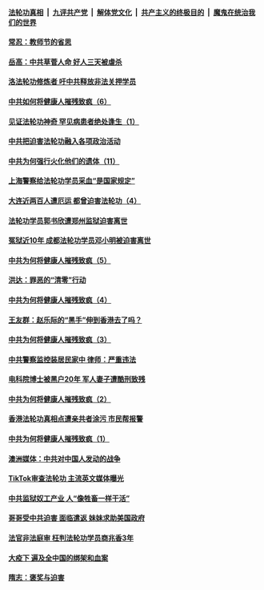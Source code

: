 

####  [法轮功真相](../../../../basic/blob/master/README.md?t=09051602) &nbsp;|&nbsp; [九评共产党](../../../../9ping.md/blob/master/README.md?t=09051602) &nbsp;|&nbsp; [解体党文化](../../../../jtdwh.md/blob/master/README.md?t=09051602)  &nbsp;|&nbsp; [共产主义的终极目的](../../../../gczydzjmd.md/blob/master/README.md?t=09051602) &nbsp;|&nbsp; [魔鬼在统治我们的世界](../../../../mgztzwmdsj.md/blob/master/README.md?t=09051602) 

#### [常忍：教师节的省思](../pages/prog424/a102933689.md?t=09051602) 

#### [岳高：中共草菅人命 好人三天被虐杀](../pages/prog424/a102933671.md?t=09051602) 

#### [洛法轮功修炼者 吁中共释放非法关押学员](../pages/prog424/a102933605.md?t=09051602) 

#### [中共如何将健康人摧残致疯（6）](../pages/prog424/a102933486.md?t=09051602) 

#### [见证法轮功神奇 罕见病患者绝处逢生（1）](../pages/prog424/a102933478.md?t=09051602) 

#### [中共把迫害法轮功融入各项政治活动](../pages/prog424/a102932998.md?t=09051602) 

#### [中共为何强行火化他们的遗体（11）](../pages/prog424/a102932673.md?t=09051602) 

#### [上海警察给法轮功学员采血“是国家规定”](../pages/prog424/a102932635.md?t=09051602) 

#### [大连近两百人遭厄运 都曾迫害法轮功（4）](../pages/prog424/a102932625.md?t=09051602) 

#### [法轮功学员郭书欣遭郑州监狱迫害离世](../pages/prog424/a102932175.md?t=09051602) 

#### [冤狱近10年 成都法轮功学员邓小明被迫害离世](../pages/prog424/a102931864.md?t=09051602) 

#### [中共为何将健康人摧残致疯（5）](../pages/prog424/a102931802.md?t=09051602) 

#### [洪达：罪恶的“清零”行动](../pages/prog424/a102931482.md?t=09051602) 

#### [中共为何将健康人摧残致疯（4）](../pages/prog424/a102931006.md?t=09051602) 

#### [王友群：赵乐际的“黑手”伸到香港去了吗？](../pages/prog424/a102930431.md?t=09051602) 

#### [中共为何将健康人摧残致疯（3）](../pages/prog424/a102930124.md?t=09051602) 

#### [中共警察监控装居民家中 律师：严重违法](../pages/prog424/a102930082.md?t=09051602) 

#### [电科院博士被黑户20年 军人妻子遭酷刑致残](../pages/prog424/a102929730.md?t=09051602) 

#### [中共为何将健康人摧残致疯（2）](../pages/prog424/a102929689.md?t=09051602) 

#### [香港法轮功真相点遭亲共者涂污 市民帮报警](../pages/prog424/a102929604.md?t=09051602) 

#### [中共为何将健康人摧残致疯（1）](../pages/prog424/a102928795.md?t=09051602) 

#### [澳洲媒体：中共对中国人发动的战争](../pages/prog424/a102928790.md?t=09051602) 

#### [TikTok审查法轮功 主流英文媒体曝光](../pages/prog424/a102928120.md?t=09051602) 

#### [中共监狱奴工产业 人“像牲畜一样干活”](../pages/prog424/a102927908.md?t=09051602) 

#### [哥哥受中共迫害 面临遣返 妹妹求助美国政府](../pages/prog424/a102927341.md?t=09051602) 

#### [法官非法庭审 枉判法轮功学员商兆香3年](../pages/prog424/a102926577.md?t=09051602) 

#### [大疫下 遍及全中国的绑架和血案](../pages/prog424/a102926546.md?t=09051602) 

#### [隋志：褒奖与迫害](../pages/prog424/a102926230.md?t=09051602) 

